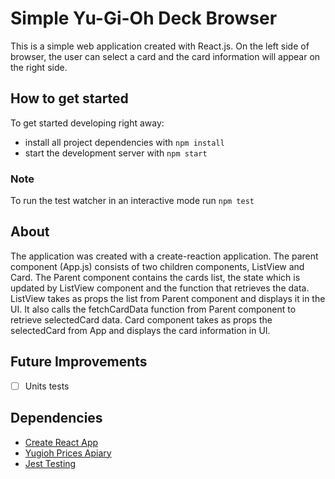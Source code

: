 # Simple Yu-Gi-Oh Deck Browser
This is a simple web application created with React.js. On the left side of browser, the user can select a card and the card information will appear on the right side.


## How to get started

To get started developing right away:

* install all project dependencies with `npm install`
* start the development server with `npm start`

### Note
To run the test watcher in an interactive mode run `npm test`

## About

The application was created with a create-reaction application.  The parent component (App.js) consists of two children components, ListView and Card.
The Parent component contains the cards list, the state which is updated by ListView component and the function that retrieves the data. ListView takes as props the list from Parent component and displays it in the UI. It also calls the fetchCardData function from Parent component to retrieve selectedCard data. Card component takes as props the selectedCard from App and displays the card information in UI.

## Future Improvements
- [ ] Units tests

## Dependencies
* [Create React App](https://github.com/facebook/create-react-app)
* [Yugioh Prices Apiary](https://yugiohprices.docs.apiary.io/#)
* [Jest Testing](https://jestjs.io/en/)